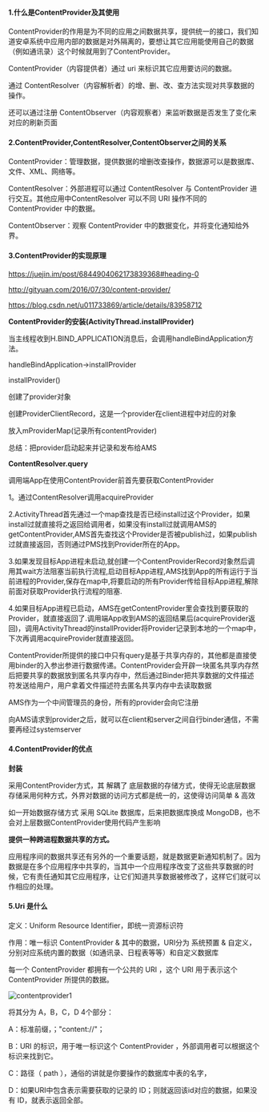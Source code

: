 
####  1.什么是ContentProvider及其使用

ContentProvider的作用是为不同的应用之间数据共享，提供统一的接口，我们知道安卓系统中应用内部的数据是对外隔离的，要想让其它应用能使用自己的数据（例如通讯录）这个时候就用到了ContentProvider。

ContentProvider（内容提供者）通过 uri 来标识其它应用要访问的数据。

通过 ContentResolver（内容解析者）的增、删、改、查方法实现对共享数据的操作。

还可以通过注册 ContentObserver（内容观察者）来监听数据是否发生了变化来对应的刷新页面

####  2.ContentProvider,ContentResolver,ContentObserver之间的关系

ContentProvider：管理数据，提供数据的增删改查操作，数据源可以是数据库、文件、XML、网络等。

ContentResolver：外部进程可以通过 ContentResolver 与 ContentProvider 进行交互。其他应用中ContentResolver 可以不同 URI 操作不同的 ContentProvider 中的数据。

ContentObserver：观察 ContentProvider 中的数据变化，并将变化通知给外界。


####  3.ContentProvider的实现原理

https://juejin.im/post/6844904062173839368#heading-0

http://gityuan.com/2016/07/30/content-provider/

https://blog.csdn.net/u011733869/article/details/83958712

**ContentProvider的安装(ActivityThread.installProvider)**

当主线程收到H.BIND_APPLICATION消息后，会调用handleBindApplication方法。

handleBindApplication->installProvider

installProvider()

创建了provider对象

创建ProviderClientRecord，这是一个provider在client进程中对应的对象

放入mProviderMap(记录所有contentProvider)

总结：把provider启动起来并记录和发布给AMS


**ContentResolver.query**

调用端App在使用ContentProvider前首先要获取ContentProvider

1。通过ContentResolver调用acquireProvider

2.ActivityThread首先通过一个map查找是否已经install过这个Provider，如果install过就直接将之返回给调用者，如果没有install过就调用AMS的getContentProvider,AMS首先查找这个Provider是否被publish过，如果publish过就直接返回，否则通过PMS找到Provider所在的App。

3.如果发现目标App进程未启动,就创建一个ContentProviderRecord对象然后调用其wait方法阻塞当前执行流程,启动目标App进程,AMS找到App的所有运行于当前进程的Provider,保存在map中,将要启动的所有Provider传给目标App进程,解除前面对获取Provider执行流程的阻塞.

4.如果目标App进程已启动，AMS在getContentProvider里会查找到要获取的Provider，就直接返回了.调用端App收到AMS的返回结果后(acquireProvider返回)，调用ActivityThread的installProvider将Provider记录到本地的一个map中，下次再调用acquireProvider就直接返回。

ContentProvider所提供的接口中只有query是基于共享内存的，其他都是直接使用binder的入参出参进行数据传递。ContentProvider会开辟一块匿名共享内存然后把要共享的数据放到匿名共享内存中，然后通过Binder把共享数据的文件描述符发送给用户，用户拿着文件描述符去匿名共享内存中去读取数据

AMS作为一个中间管理员的身份，所有的provider会向它注册

向AMS请求到provider之后，就可以在client和server之间自行binder通信，不需要再经过systemserver

####  4.ContentProvider的优点

**封装**

采用ContentProvider方式，其 解耦了 底层数据的存储方式，使得无论底层数据存储采用何种方式，外界对数据的访问方式都是统一的，这使得访问简单 & 高效

如一开始数据存储方式 采用 SQLite 数据库，后来把数据库换成 MongoDB，也不会对上层数据ContentProvider使用代码产生影响

**提供一种跨进程数据共享的方式。**

应用程序间的数据共享还有另外的一个重要话题，就是数据更新通知机制了。因为数据是在多个应用程序中共享的，当其中一个应用程序改变了这些共享数据的时候，它有责任通知其它应用程序，让它们知道共享数据被修改了，这样它们就可以作相应的处理。

####  5.Uri 是什么

定义：Uniform Resource Identifier，即统一资源标识符

作用：唯一标识 ContentProvider & 其中的数据，URI分为 系统预置 & 自定义，分别对应系统内置的数据（如通讯录、日程表等等）和自定义数据库

每一个 ContentProvider 都拥有一个公共的 URI ，这个 URI 用于表示这个 ContentProvider 所提供的数据。

![contentprovider1](../../img/contentprovider1.png)

将其分为 A，B，C，D 4个部分：

A：标准前缀，；"content://"；

B：URI 的标识，用于唯一标识这个 ContentProvider ，外部调用者可以根据这个标识来找到它。

C：路径（ path ），通俗的讲就是你要操作的数据库中表的名字，

D：如果URI中包含表示需要获取的记录的 ID；则就返回该id对应的数据，如果没有 ID，就表示返回全部。
